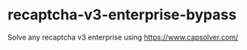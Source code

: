 # recaptcha-v3-enterprise-bypass
Solve any recaptcha v3 enterprise using https://www.capsolver.com/



                                                                   